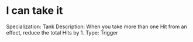 # I can take it

Specialization: Tank
Description: When you take more than one Hit from an effect, reduce the total Hits by 1.
Type: Trigger